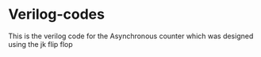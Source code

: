 # Verilog-codes
This is the verilog code for the Asynchronous counter which was designed using the jk flip flop
